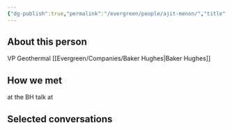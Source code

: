 ```yaml
---
{"dg-publish":true,"permalink":"/evergreen/people/ajit-menon/","title":"VP Geothermal","tags":["people"]}
---
```


## About this person
VP Geothermal [[Evergreen/Companies/Baker Hughes\|Baker Hughes]]

## How we met
at the BH talk at 

## Selected conversations
